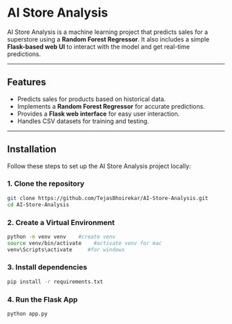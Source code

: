 # AI Store Analysis

AI Store Analysis is a machine learning project that predicts sales for a superstore using a **Random Forest Regressor**. It also includes a simple **Flask-based web UI** to interact with the model and get real-time predictions.  

---

## Features

- Predicts sales for products based on historical data.
- Implements a **Random Forest Regressor** for accurate predictions.
- Provides a **Flask web interface** for easy user interaction.
- Handles CSV datasets for training and testing.

---

## Installation

Follow these steps to set up the AI Store Analysis project locally:

### **1. Clone the repository**
```bash
git clone https://github.com/TejasBhoirekar/AI-Store-Analysis.git
cd AI-Store-Analysis
```

### **2. Create a Virtual Environment**
```bash
python -m venv venv    #create venv
source venv/bin/activate    #activate venv for mac
venv\Scripts\activate     #for windows
```

### **3. Install dependencies**
```bash
pip install -r requirements.txt
```

### **4. Run the Flask App**
```bash
python app.py
```

